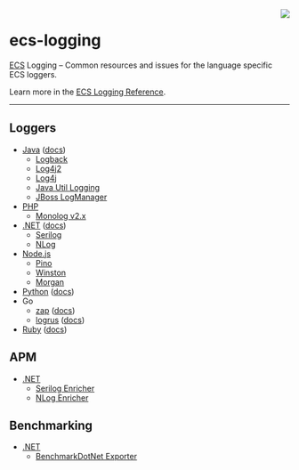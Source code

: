 <img align="right" width="auto" height="auto" src="https://www.elastic.co/static-res/images/elastic-logo-200.png"/>

# ecs-logging

[ECS](https://www.elastic.co/guide/en/ecs/current/index.html) Logging – Common resources and issues for the language specific ECS loggers.

Learn more in the [ECS Logging Reference](https://www.elastic.co/guide/en/ecs-logging/overview/current/index.html).

---

## Loggers
* [Java](https://github.com/elastic/ecs-logging-java) ([docs](https://www.elastic.co/guide/en/ecs-logging/java/current/intro.html))
  * [Logback](https://www.elastic.co/guide/en/ecs-logging/java/current/setup.html)
  * [Log4j2](https://www.elastic.co/guide/en/ecs-logging/java/current/setup.html)
  * [Log4j](https://www.elastic.co/guide/en/ecs-logging/java/current/setup.html)
  * [Java Util Logging](https://www.elastic.co/guide/en/ecs-logging/java/current/setup.html)
  * [JBoss LogManager](https://www.elastic.co/guide/en/ecs-logging/java/current/setup.html)
* [PHP](https://github.com/elastic/ecs-logging-php)
  * [Monolog v2.x](https://github.com/elastic/ecs-logging-php/blob/master/docs/Monolog_v2.md)
* [.NET](https://github.com/elastic/ecs-dotnet) ([docs](https://www.elastic.co/guide/en/ecs-logging/dotnet/current/intro.html))
  * [Serilog](https://github.com/elastic/ecs-dotnet/tree/master/src/Elastic.CommonSchema.Serilog)
  * [NLog](https://github.com/elastic/ecs-dotnet/tree/master/src/Elastic.CommonSchema.NLog)
* [Node.js](https://github.com/elastic/ecs-logging-nodejs)
  * [Pino](https://github.com/elastic/ecs-logging-nodejs/tree/master/loggers/pino)
  * [Winston](https://github.com/elastic/ecs-logging-nodejs/tree/master/loggers/winston)
  * [Morgan](https://github.com/elastic/ecs-logging-nodejs/tree/master/loggers/morgan)
* [Python](https://github.com/elastic/ecs-logging-python) ([docs](https://www.elastic.co/guide/en/ecs-logging/python/current/intro.html))
* Go
  * [zap](https://github.com/elastic/ecs-logging-go-zap) ([docs](https://www.elastic.co/guide/en/ecs-logging/go-zap/current/intro.html))
  * [logrus](https://github.com/elastic/ecs-logging-go-logrus) ([docs](https://www.elastic.co/guide/en/ecs-logging/go-logrus/current/index.html))
* [Ruby](https://github.com/elastic/ecs-logging-ruby) ([docs](https://www.elastic.co/guide/en/ecs-logging/ruby/current/intro.html))

## APM

* [.NET](https://github.com/elastic/ecs-dotnet)
  * [Serilog Enricher](https://github.com/elastic/ecs-dotnet/tree/master/src/Elastic.Apm.SerilogEnricher)
  * [NLog Enricher](https://github.com/elastic/ecs-dotnet/tree/master/src/Elastic.Apm.NLog)

## Benchmarking

* [.NET](https://github.com/elastic/ecs-dotnet)
  * [BenchmarkDotNet Exporter](https://github.com/elastic/ecs-dotnet/tree/master/src/Elastic.CommonSchema.BenchmarkDotNetExporter)
